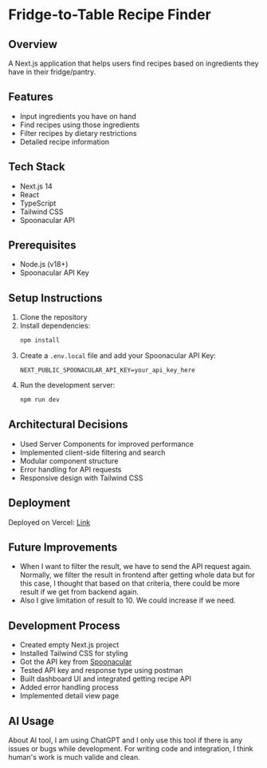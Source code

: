 # Fridge-to-Table Recipe Finder

## Overview
A Next.js application that helps users find recipes based on ingredients they have in their fridge/pantry.

## Features
- Input ingredients you have on hand
- Find recipes using those ingredients
- Filter recipes by dietary restrictions
- Detailed recipe information

## Tech Stack
- Next.js 14
- React
- TypeScript
- Tailwind CSS
- Spoonacular API

## Prerequisites
- Node.js (v18+)
- Spoonacular API Key

## Setup Instructions
1. Clone the repository
2. Install dependencies:
   ```bash
   npm install
   ```
3. Create a `.env.local` file and add your Spoonacular API Key:
   ```
   NEXT_PUBLIC_SPOONACULAR_API_KEY=your_api_key_here
   ```
4. Run the development server:
   ```bash
   npm run dev
   ```

## Architectural Decisions
- Used Server Components for improved performance
- Implemented client-side filtering and search
- Modular component structure
- Error handling for API requests
- Responsive design with Tailwind CSS

## Deployment
Deployed on Vercel: [Link](https://recipe-finder-spoonacular-test.vercel.app/)

## Future Improvements
- When I want to filter the result, we have to send the API request again. Normally, we filter the result in frontend after getting whole data but for this case, I thought that based on that criteria, there could be more result if we get from backend again.
- Also I give limitation of result to 10. We could increase if we need.

## Development Process

- Created empty Next.js project
- Installed Tailwind CSS for styling
- Got the API key from [Spoonacular](https://spoonacular.com)
- Tested API key and response type using postman
- Built dashboard UI and integrated getting recipe API
- Added error handling process
- Implemented detail view page


## AI Usage
About AI tool, I am using ChatGPT and I only use this tool if there is any issues or bugs while development. For writing code and integration, I think human's work is much valide and clean.